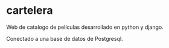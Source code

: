# cartelera
Web de catalogo de películas desarrollado en python y django.

Conectado a una base de datos de Postgresql.

